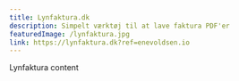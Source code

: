 ```yaml
---
title: Lynfaktura.dk
description: Simpelt værktøj til at lave faktura PDF'er
featuredImage: /lynfaktura.jpg
link: https://lynfaktura.dk?ref=enevoldsen.io
---
```


Lynfaktura content